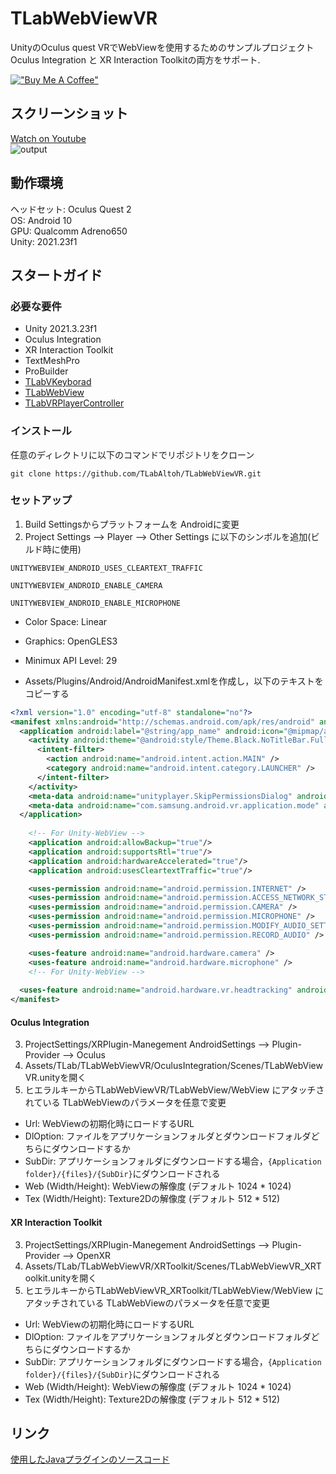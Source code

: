 # TLabWebViewVR  

UnityのOculus quest VRでWebViewを使用するためのサンプルプロジェクト  
Oculus Integration と XR Interaction Toolkitの両方をサポート.

[!["Buy Me A Coffee"](https://www.buymeacoffee.com/assets/img/custom_images/orange_img.png)](https://www.buymeacoffee.com/tlabaltoh)

## スクリーンショット  

[Watch on Youtube](https://youtu.be/q3swlSP1mRg)  
![output](Media/tlab-webview-vr.gif)

## 動作環境
ヘッドセット: Oculus Quest 2  
OS: Android 10  
GPU: Qualcomm Adreno650  
Unity: 2021.23f1  

## スタートガイド
### 必要な要件
- Unity 2021.3.23f1  
- Oculus Integration
- XR Interaction Toolkit
- TextMeshPro
- ProBuilder
- [TLabVKeyborad](https://github.com/TLabAltoh/TLabVKeyborad)
- [TLabWebView](https://github.com/TLabAltoh/TLabWebView)
- [TLabVRPlayerController](https://github.com/TLabAltoh/TLabVRPlayerController)

### インストール
任意のディレクトリに以下のコマンドでリポジトリをクローン
```
git clone https://github.com/TLabAltoh/TLabWebViewVR.git
```

### セットアップ
1. Build Settingsからプラットフォームを Androidに変更  
2. Project Settings --> Player --> Other Settings に以下のシンボルを追加(ビルド時に使用)
```
UNITYWEBVIEW_ANDROID_USES_CLEARTEXT_TRAFFIC
```
```
UNITYWEBVIEW_ANDROID_ENABLE_CAMERA
```
```
UNITYWEBVIEW_ANDROID_ENABLE_MICROPHONE
```
- Color Space: Linear
- Graphics: OpenGLES3
- Minimux API Level: 29 
  
- Assets/Plugins/Android/AndroidManifest.xmlを作成し，以下のテキストをコピーする
```xml
<?xml version="1.0" encoding="utf-8" standalone="no"?>
<manifest xmlns:android="http://schemas.android.com/apk/res/android" android:installLocation="auto">
  <application android:label="@string/app_name" android:icon="@mipmap/app_icon" android:allowBackup="false">
    <activity android:theme="@android:style/Theme.Black.NoTitleBar.Fullscreen" android:configChanges="locale|fontScale|keyboard|keyboardHidden|mcc|mnc|navigation|orientation|screenLayout|screenSize|smallestScreenSize|touchscreen|uiMode" android:launchMode="singleTask" android:name="com.unity3d.player.UnityPlayerActivity" android:excludeFromRecents="true">
      <intent-filter>
        <action android:name="android.intent.action.MAIN" />
        <category android:name="android.intent.category.LAUNCHER" />
      </intent-filter>
    </activity>
    <meta-data android:name="unityplayer.SkipPermissionsDialog" android:value="false" />
    <meta-data android:name="com.samsung.android.vr.application.mode" android:value="vr_only" />
  </application>
	
    <!-- For Unity-WebView -->
    <application android:allowBackup="true"/>
    <application android:supportsRtl="true"/>
    <application android:hardwareAccelerated="true"/>
    <application android:usesCleartextTraffic="true"/>

    <uses-permission android:name="android.permission.INTERNET" />
    <uses-permission android:name="android.permission.ACCESS_NETWORK_STATE"/>
    <uses-permission android:name="android.permission.CAMERA" />
    <uses-permission android:name="android.permission.MICROPHONE" />
    <uses-permission android:name="android.permission.MODIFY_AUDIO_SETTINGS" />
    <uses-permission android:name="android.permission.RECORD_AUDIO" />

    <uses-feature android:name="android.hardware.camera" />
    <uses-feature android:name="android.hardware.microphone" />
    <!-- For Unity-WebView -->
	
  <uses-feature android:name="android.hardware.vr.headtracking" android:version="1" android:required="true" />
</manifest>
```
#### Oculus Integration
3. ProjectSettings/XRPlugin-Manegement  AndroidSettings --> Plugin-Provider --> Oculus
4. Assets/TLab/TLabWebViewVR/OculusIntegration/Scenes/TLabWebViewVR.unityを開く
5. ヒエラルキーからTLabWebViewVR/TLabWebView/WebView にアタッチされている TLabWebViewのパラメータを任意で変更  
- Url: WebViewの初期化時にロードするURL  
- DlOption: ファイルをアプリケーションフォルダとダウンロードフォルダどちらにダウンロードするか  
- SubDir: アプリケーションフォルダにダウンロードする場合，```{Application folder}/{files}/{SubDir}```にダウンロードされる  
- Web (Width/Height): WebViewの解像度 (デフォルト 1024 * 1024)  
- Tex (Width/Height): Texture2Dの解像度 (デフォルト 512 * 512)  

#### XR Interaction Toolkit
3. ProjectSettings/XRPlugin-Manegement  AndroidSettings --> Plugin-Provider --> OpenXR
4. Assets/TLab/TLabWebViewVR/XRToolkit/Scenes/TLabWebViewVR_XRToolkit.unityを開く
5. ヒエラルキーからTLabWebViewVR_XRToolkit/TLabWebView/WebView にアタッチされている TLabWebViewのパラメータを任意で変更  
- Url: WebViewの初期化時にロードするURL  
- DlOption: ファイルをアプリケーションフォルダとダウンロードフォルダどちらにダウンロードするか  
- SubDir: アプリケーションフォルダにダウンロードする場合，```{Application folder}/{files}/{SubDir}```にダウンロードされる  
- Web (Width/Height): WebViewの解像度 (デフォルト 1024 * 1024)  
- Tex (Width/Height): Texture2Dの解像度 (デフォルト 512 * 512)  

## リンク
[使用したJavaプラグインのソースコード](https://github.com/TLabAltoh/TLabWebViewPlugin)
